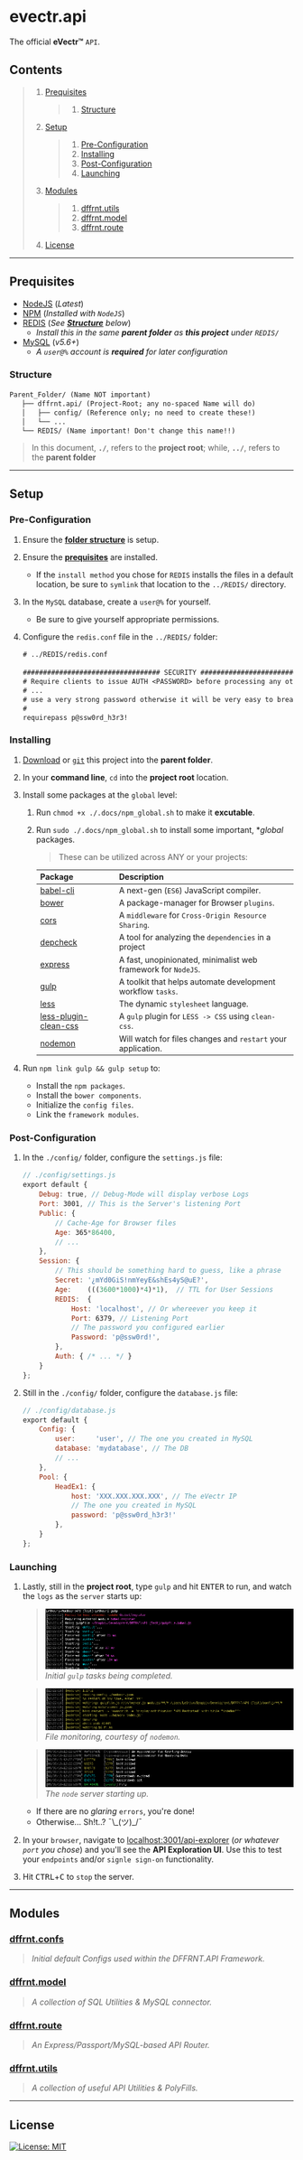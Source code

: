# evectr.api
The official **eVectr™** `API`.

## Contents

> 1. [Prequisites](#prequisites)
>    > 1. [Structure](#structure)
> 1. [Setup](#setup)
>    > 1. [Pre-Configuration](#pre-configuration)
>    > 1. [Installing](#installing)
>    > 1. [Post-Configuration](#post-configuration)
>    > 1. [Launching](#launching)
> 1. [Modules](#modules)
>    > 1. [dffrnt.utils](#dffrntutils)
>    > 1. [dffrnt.model](#dffrntmodel)
>    > 1. [dffrnt.route](#dffrntroute)
> 1. [License](#license)

---
## Prequisites
* [NodeJS](https://nodejs.org/en/) (_Latest_)
* [NPM](https://nodejs.org/en/) (_Installed with `NodeJS`_)
* [REDIS](https://redis.io/download) (_See **[Structure](#structure)** below_)
   * _Install this in the same **parent folder** as **this project** under `REDIS/`_
* [MySQL](https://dev.mysql.com/downloads/mysql/) (_v5.6+_)
   * _A `user@%` account is **required** for later configuration_

### Structure

```
Parent_Folder/ (Name NOT important)
   ├── dffrnt.api/ (Project-Root; any no-spaced Name will do)
   │   ├── config/ (Reference only; no need to create these!)
   │   └── ...
   └── REDIS/ (Name important! Don't change this name!!)
```

> In this document, **`./`**, refers to the **project root**; while, **`../`**, refers to the **parent folder**

---
## Setup

### Pre-Configuration
1. Ensure the **[folder structure](#structure)** is setup.
1. Ensure the **[prequisites](#prequisites)** are installed.
   * If the `install method` you chose for `REDIS` installs the files in a default location, be sure to `symlink` that location to the `../REDIS/` directory.
1. In the `MySQL` database, create a `user@%` for yourself.
   * Be sure to give yourself appropriate permissions.
1. Configure the `redis.conf` file in the `../REDIS/` folder:

   ```apacheconf
   # ../REDIS/redis.conf

   ################################## SECURITY ###################################
   # Require clients to issue AUTH <PASSWORD> before processing any other
   # ...
   # use a very strong password otherwise it will be very easy to break.
   #
   requirepass p@ssw0rd_h3r3!
   ```

### Installing
1. [Download](https://github.com/DFFR-NT/dffrnt.api/archive/master.zip) or [`git`](https://github.com/DFFR-NT/dffrnt.api.git) this project into the **parent folder**.
1. In your **command line**, `cd` into the **project root** location.
1. Install some packages at the `global` level:
   1. Run `chmod +x ./.docs/npm_global.sh` to make it **excutable**.
   1. Run `sudo ./.docs/npm_global.sh` to install some important, **global* packages.
      > These can be utilized across ANY or your projects:
       
      | Package | Description |
      | --- | --- |
      | [babel-cli](https://www.npmjs.com/package/babel-cli) | A next-gen (`ES6`) JavaScript compiler. |
      | [bower](https://www.npmjs.com/package/bower) | A package-manager for Browser `plugins`. |
      | [cors](https://www.npmjs.com/package/cors) | A `middleware` for `Cross-Origin Resource Sharing`. |
      | [depcheck](https://www.npmjs.com/package/depcheck) | A tool for analyzing the `dependencies` in a project |
      | [express](https://www.npmjs.com/package/express) | A fast, unopinionated, minimalist web framework for `NodeJS`. |
      | [gulp](https://www.npmjs.com/package/gulp) | A toolkit that helps automate development workflow `tasks`. |
      | [less](https://www.npmjs.com/package/less) | The dynamic `stylesheet` language. |
      | [less-plugin-clean-css](https://www.npmjs.com/package/less-plugin-clean-css) | A `gulp` plugin for `LESS -> CSS` using `clean-css`. |
      | [nodemon](https://www.npmjs.com/package/nodemon) | Will watch for files changes and `restart` your application. |

1. Run `npm link gulp && gulp setup` to:
   * Install the `npm packages`.
   * Install the `bower components`.
   * Initialize the `config files`.
   * Link the `framework modules`.

### Post-Configuration
1. In the `./config/` folder, configure the `settings.js` file:

   ```javascript
   // ./config/settings.js 
   export default {
       Debug: true, // Debug‑Mode will display verbose Logs
       Port: 3001, // This is the Server's listening Port
       Public: {
           // Cache‑Age for Browser files
           Age: 365*86400, 
           // ...
       },
       Session: {
           // This should be something hard to guess, like a phrase
           Secret: '¿mYd0GiS!nmYeyE&shEs4yS@uE?',
           Age:    (((3600*1000)*4)*1),  // TTL for User Sessions
           REDIS:  {
               Host: 'localhost', // Or whereever you keep it
               Port: 6379, // Listening Port
               // The password you configured earlier
               Password: 'p@ssw0rd!',
           },
           Auth: { /* ... */ }
       }
   };
   ```
1. Still in the `./config/` folder, configure the `database.js` file:
   
   ```javascript
   // ./config/database.js
   export default {
       Config: {
           user:     'user', // The one you created in MySQL
           database: 'mydatabase', // The DB
           // ...
       },
       Pool: {
           HeadEx1: {
               host: 'XXX.XXX.XXX.XXX', // The eVectr IP
               // The one you created in MySQL 
               password: 'p@ssw0rd_h3r3!' 
           },
       }
   };
   ```

### Launching
1. Lastly, still in the **project root**, type `gulp` and hit <kbd>ENTER</kbd> to run, and watch the `logs` as the `server` starts up:

   > ![Initial Gulp-Tasks being completed](.docs/images/2.4.1_gulp-tasks.png?raw=true)
   > _Initial `gulp` tasks being completed._
   
   > ![Nodemon Monitoring Startup](.docs/images/2.4.2_nmon-start.png?raw=true)
   > _File monitoring, courtesy of `nodemon`._
   
   > ![Node Server Startup](.docs/images/2.4.3_node-start.png?raw=true)
   > _The `node` server starting up._
   
   * If there are no _glaring_ `errors`, you're done!
   * Otherwise... Sh!t..? ¯\\_(ツ)\_/¯
1. In your `browser`, navigate to [localhost:3001/api-explorer](http://localhost:3001/api-explorer) (_or whatever `port` you chose_) and you'll see the **API Exploration UI**. Use this to test your `endpoints` and/or `signle sign-on` functionality.
1. Hit <kbd>CTRL</kbd>+<kbd>C</kbd> to `stop` the server.

---
## Modules

### [dffrnt.confs](https://github.com/DFFR-NT/dffrnt.confs#readme)
> _Initial default Configs used within the DFFRNT.API Framework._

### [dffrnt.model](https://github.com/DFFR-NT/dffrnt.model#readme)
> _A collection of SQL Utilities & MySQL connector._

### [dffrnt.route](https://github.com/DFFR-NT/dffrnt.route#readme)
> _An Express/Passport/MySQL-based API Router._

### [dffrnt.utils](https://github.com/DFFR-NT/dffrnt.utils#readme)
> _A collection of useful API Utilities & PolyFills._

---
## License 

[![License: MIT](https://img.shields.io/badge/License-MIT-yellow.svg)](https://opensource.org/licenses/MIT)

